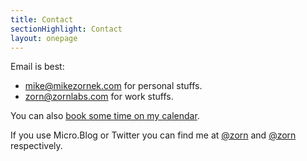 ```yaml
---
title: Contact
sectionHighlight: Contact
layout: onepage
---
```


Email is best: 

* <mike@mikezornek.com> for personal stuffs.
* <zorn@zornlabs.com> for work stuffs.

You can also [book some time on my calendar](https://savvycal.com/zorn/chat).

If you use Micro.Blog or Twitter you can find me at [@zorn](https://micro.blog/zorn) and [@zorn](http://twitter.com/zorn) respectively.
